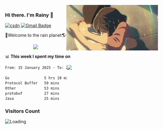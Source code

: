 <img  align='right' height="150" src="https://github.com/LikeRainDay/LikeRainDay/blob/master/pic/img_rain_1.gif?raw=true">



### Hi there. I'm Rainy :lemon:

[![csdn](https://img.shields.io/badge/-csdn-c14438?style=flat-square&logo=c&logoColor=white)](https://blog.csdn.net/qq_15807167)
[![Gmail Badge](https://img.shields.io/badge/-gmail-c14438?style=flat-square&logo=Gmail&logoColor=white&link=mailto:houshuai0816@gmail.com)](mailto:houshuai0816@gmail.com)

🚀Welcome to the rain planet🌎

<center>
<img align='center'  src="https://source.unsplash.com/user/rainyhehe/likes">
</center>

📊 **This week I spent my time on**

<img align='right'   width="300" src="https://github-readme-stats.vercel.app/api?username=LikeRainDay&show_icons=true&title_color=fff&icon_color=79ff97&text_color=9f9f9f&bg_color=151515&count_private=true">

<!--START_SECTION:waka-->

```txt
From: 15 January 2025 - To: 22 January 2025

Go                5 hrs 10 mins   ███████████████▒░░░░░░░░░   61.55 %
Protocol Buffer   59 mins         ███░░░░░░░░░░░░░░░░░░░░░░   11.86 %
Other             53 mins         ██▓░░░░░░░░░░░░░░░░░░░░░░   10.60 %
protobuf          27 mins         █▒░░░░░░░░░░░░░░░░░░░░░░░   05.38 %
Java              25 mins         █▒░░░░░░░░░░░░░░░░░░░░░░░   05.05 %
```

<!--END_SECTION:waka-->

### Visitors Count
<img align="left" src = "https://profile-counter.glitch.me/LikeRainDay/count.svg" alt ="Loading">
